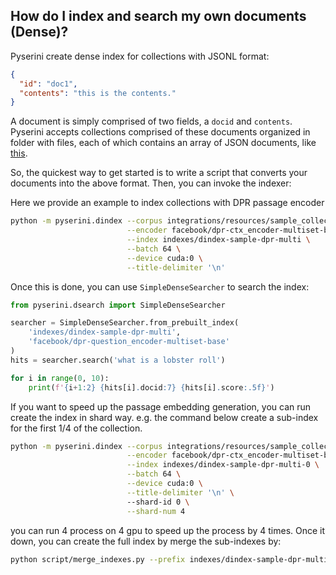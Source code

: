 ## How do I index and search my own documents (Dense)?

Pyserini create dense index for collections with JSONL format:

```json
{
  "id": "doc1",
  "contents": "this is the contents."
}
```

A document is simply comprised of two fields, a `docid` and `contents`.
Pyserini accepts collections comprised of these documents organized in folder with files, each of which contains an array of JSON documents, like [this](integrations/resources/sample_collection_json_array).

So, the quickest way to get started is to write a script that converts your documents into the above format.
Then, you can invoke the indexer:

Here we provide an example to index collections with DPR passage encoder
```bash
python -m pyserini.dindex --corpus integrations/resources/sample_collection_jsonl \
                          --encoder facebook/dpr-ctx_encoder-multiset-base \
                          --index indexes/dindex-sample-dpr-multi \
                          --batch 64 \
                          --device cuda:0 \
                          --title-delimiter '\n' 
```

Once this is done, you can use `SimpleDenseSearcher` to search the index:
```python
from pyserini.dsearch import SimpleDenseSearcher

searcher = SimpleDenseSearcher.from_prebuilt_index(
    'indexes/dindex-sample-dpr-multi',
    'facebook/dpr-question_encoder-multiset-base'
)
hits = searcher.search('what is a lobster roll')

for i in range(0, 10):
    print(f'{i+1:2} {hits[i].docid:7} {hits[i].score:.5f}')
```

If you want to speed up the passage embedding generation, you can run create the index in shard way.
e.g. the command below create a sub-index for the first 1/4 of the collection.
```bash
python -m pyserini.dindex --corpus integrations/resources/sample_collection_jsonl \
                          --encoder facebook/dpr-ctx_encoder-multiset-base \
                          --index indexes/dindex-sample-dpr-multi-0 \
                          --batch 64 \
                          --device cuda:0 \
                          --title-delimiter '\n' \ 
                          --shard-id 0 \
                          --shard-num 4
```
you can run 4 process on 4 gpu to speed up the process by 4 times.
Once it down, you can create the full index by merge the sub-indexes by:
```bash
python script/merge_indexes.py --prefix indexes/dindex-sample-dpr-multi- --shard-num 4
```
